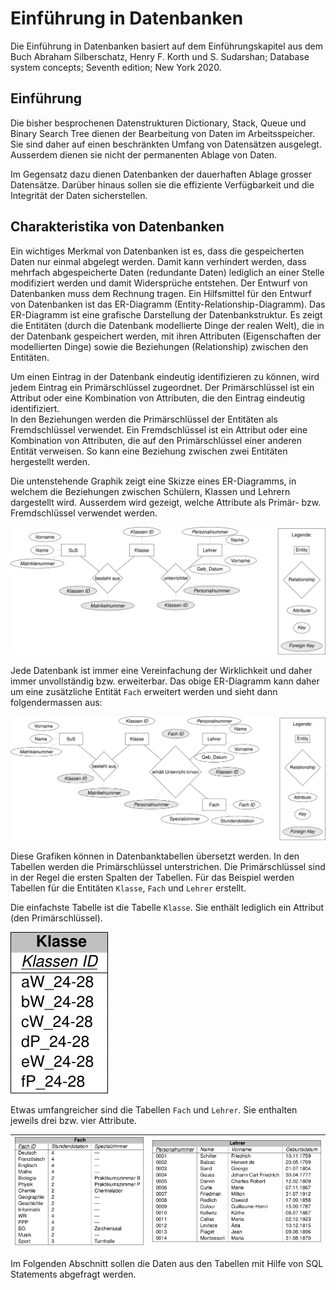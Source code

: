 # Einführung in Datenbanken

Die Einführung in Datenbanken basiert auf dem Einführungskapitel aus dem Buch
Abraham Silberschatz, Henry F. Korth und S. Sudarshan; Database system
concepts; Seventh edition; New York 2020.

## Einführung

Die bisher besprochenen Datenstrukturen 
Dictionary, Stack, Queue und Binary Search Tree
dienen der Bearbeitung von Daten im
Arbeitsspeicher. Sie sind daher auf einen beschränkten Umfang von Datensätzen
ausgelegt. Ausserdem dienen sie nicht der permanenten Ablage von Daten.

Im Gegensatz dazu dienen Datenbanken der dauerhaften Ablage grosser Datensätze.
Darüber hinaus sollen sie die effiziente Verfügbarkeit und die Integrität der
Daten sicherstellen.

## Charakteristika von Datenbanken

Ein wichtiges Merkmal von Datenbanken ist es, dass die gespeicherten Daten nur
einmal abgelegt werden. Damit kann verhindert werden, dass mehrfach
abgespeicherte Daten (redundante Daten)
lediglich an einer Stelle modifiziert werden und damit Widersprüche entstehen.
Der Entwurf von Datenbanken muss dem Rechnung tragen. Ein Hilfsmittel für den
Entwurf von Datenbanken ist das ER-Diagramm (Entity-Relationship-Diagramm).
Das ER-Diagramm ist eine grafische Darstellung der Datenbankstruktur. Es zeigt
die Entitäten (durch die Datenbank modellierte Dinge der realen Welt), die in
der Datenbank gespeichert werden, mit ihren Attributen (Eigenschaften der
modellierten Dinge)
sowie die Beziehungen (Relationship) zwischen den Entitäten. 

Um einen Eintrag in der Datenbank eindeutig identifizieren zu können, wird
jedem Eintrag ein Primärschlüssel zugeordnet. Der Primärschlüssel ist ein
Attribut oder eine Kombination von Attributen, die den Eintrag eindeutig
identifiziert.  
In den Beziehungen werden die Primärschlüssel der Entitäten als
Fremdschlüssel verwendet. Ein Fremdschlüssel ist ein Attribut oder eine
Kombination von Attributen, die auf den Primärschlüssel einer anderen Entität
verweisen. So kann eine Beziehung zwischen zwei Entitäten hergestellt werden.

Die untenstehende Graphik zeigt eine Skizze eines ER-Diagramms, in welchem die
Beziehungen zwischen Schülern, Klassen und Lehrern dargestellt wird. Ausserdem
wird gezeigt, welche Attribute als Primär- bzw. Fremdschlüssel verwendet
werden.

![ER-Diagramm](er_example_klein.svg)

Jede Datenbank ist immer eine Vereinfachung der Wirklichkeit und daher immer
unvollständig bzw. erweiterbar. Das obige ER-Diagramm kann daher um eine
zusätzliche Entität `Fach` erweitert werden und sieht dann folgendermassen aus:

![ER-Diagramm](er_example_gross.svg)

Diese Grafiken können in Datenbanktabellen übersetzt werden. In den Tabellen
werden die Primärschlüssel unterstrichen. Die Primärschlüssel sind in der Regel
die ersten Spalten der Tabellen. Für das Beispiel
werden Tabellen für die Entitäten `Klasse`, `Fach` und `Lehrer` erstellt.	

Die einfachste Tabelle ist die Tabelle `Klasse`. Sie enthält lediglich ein
Attribut (den Primärschlüssel).

![Klasse](entity_class.svg)

Etwas umfangreicher sind die Tabellen `Fach` und `Lehrer`. Sie enthalten jeweils
drei bzw. vier Attribute.

| ![Fach](entity_subject.svg) | ![Lehrer](entity_teacher.svg) |
|-----------------------------|-------------------------------|

Im Folgenden Abschnitt sollen die Daten aus den Tabellen mit Hilfe von SQL
Statements abgefragt werden.